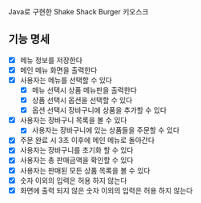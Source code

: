 Java로 구현한 Shake Shack Burger 키오스크   

## 기능 명세

 - [x] 메뉴 정보를 저장한다
 - [x] 메인 메뉴 화면을 출력한다
 - [x] 사용자는 메뉴를 선택할 수 있다
   - [x] 메뉴 선택시 상품 메뉴판을 출력한다
   - [x] 상품 선택시 옵션을 선택할 수 있다
   - [x] 옵션 선택시 장바구니에 상품을 추가할 수 있다
 - [x] 사용자는 장바구니 목록을 볼 수 있다
   - [x] 사용자는 장바구니에 있는 상품들을 주문할 수 있다
 - [x] 주문 완료 시 3초 이후에 메인 메뉴로 돌아간다
 - [x] 사용자는 장바구니를 초기화 할 수 있다
 - [x] 사용자는 총 판매금액을 확인할 수 있다
 - [x] 사용자는 판매된 모든 상품 목록을 볼 수 있다
 - [x] 숫자 이외의 입력은 허용 하지 않는다
 - [x] 화면에 출력 되지 않은 숫자 이외의 입력은 허용 하지 않는다
